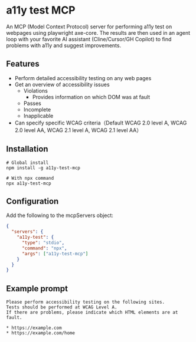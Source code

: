 # a11y test MCP

An MCP (Model Context Protocol) server for performing a11y test on webpages using playwright axe-core. The results are then used in an agent loop with your favorite AI assistant (Cline/Cursor/GH Copilot) to find problems with a11y and suggest improvements.

## Features

- Perform detailed accessibility testing on any web pages
- Get an overview of accessibility issues
  - Violations
    - Provides information on which DOM was at fault
  - Passes
  - Incomplete
  - Inapplicable
- Can specify specific WCAG criteria（Default WCAG 2.0 level A, WCAG 2.0 level AA, WCAG 2.1 level A, WCAG 2.1 level AA）

## Installation

```
# Global install
npm install -g a11y-test-mcp

# With npx command
npx a11y-test-mcp
```

## Configuration

Add the following to the mcpServers object:

```json
{
  "servers": {
    "a11y-test": {
      "type": "stdio",
      "command": "npx",
      "args": ["a11y-test-mcp"]
    }
  }
}
```

## Example prompt

```
Please perform accessibility testing on the following sites.
Tests should be performed at WCAG Level A.
If there are problems, please indicate which HTML elements are at fault.

* https://example.com
* https://example.com/home
```
